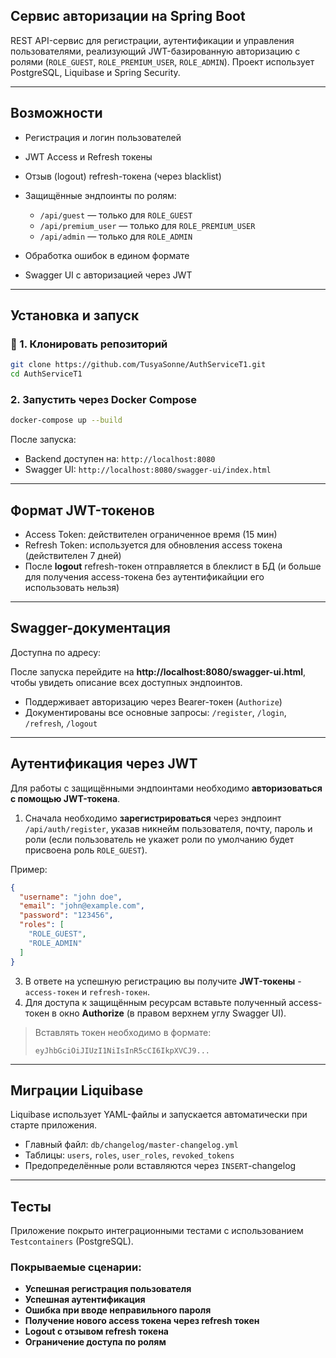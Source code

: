 ## Сервис авторизации на Spring Boot

REST API-сервис для регистрации, аутентификации и управления пользователями, реализующий JWT-базированную авторизацию с ролями (`ROLE_GUEST`, `ROLE_PREMIUM_USER`, `ROLE_ADMIN`). Проект использует PostgreSQL, Liquibase и Spring Security.

---

## Возможности

* Регистрация и логин пользователей
* JWT Access и Refresh токены
* Отзыв (logout) refresh-токена (через blacklist)
* Защищённые эндпоинты по ролям:

  * `/api/guest` — только для `ROLE_GUEST`
  * `/api/premium_user` — только для `ROLE_PREMIUM_USER`
  * `/api/admin` — только для `ROLE_ADMIN`
* Обработка ошибок в едином формате
* Swagger UI с авторизацией через JWT

---



## Установка и запуск

### 🔧 1. Клонировать репозиторий

```bash
git clone https://github.com/TusyaSonne/AuthServiceT1.git
cd AuthServiceT1
```

### 2. Запустить через Docker Compose

```bash
docker-compose up --build
```

После запуска:

* Backend доступен на: `http://localhost:8080`
* Swagger UI: `http://localhost:8080/swagger-ui/index.html`

---

## Формат JWT-токенов

* Access Token: действителен ограниченное время (15 мин)
* Refresh Token: используется для обновления access токена (действителен 7 дней)
* После **logout** refresh-токен отправляется в блеклист в БД (и больше для получения access-токена без аутентификайции его использовать нельзя)

---

## Swagger-документация

Доступна по адресу:

После запуска перейдите на **http://localhost:8080/swagger-ui.html**, чтобы увидеть описание всех доступных эндпоинтов.

* Поддерживает авторизацию через Bearer-токен (`Authorize`)
* Документированы все основные запросы: `/register`, `/login`, `/refresh`, `/logout`

---
## Аутентификация через JWT

Для работы с защищёнными эндпоинтами необходимо **авторизоваться с помощью JWT-токена**.

1. Сначала необходимо **зарегистрироваться** через эндпоинт `/api/auth/register`, указав никнейм пользователя, почту, пароль и роли (если пользователь не укажет роли по умолчанию будет присвоена роль `ROLE_GUEST`).

Пример:
  ```json
  {
    "username": "john doe",
    "email": "john@example.com",
    "password": "123456",
    "roles": [
      "ROLE_GUEST",
      "ROLE_ADMIN"
    ]
  }
  ```
3. В ответе на успешную регистрацию вы получите **JWT-токены** - `access-токен` и `refresh-токен`.
4. Для доступа к защищённым ресурсам вставьте полученный access-токен в окно **Authorize** (в правом верхнем углу Swagger UI).
> Вставлять токен необходимо в формате:  
> ```text
> eyJhbGciOiJIUzI1NiIsInR5cCI6IkpXVCJ9...
> ```

---

## Миграции Liquibase

Liquibase использует YAML-файлы и запускается автоматически при старте приложения.

* Главный файл: `db/changelog/master-changelog.yml`
* Таблицы: `users`, `roles`, `user_roles`, `revoked_tokens`
* Предопределённые роли вставляются через `INSERT`-changelog

---

## Тесты

Приложение покрыто интеграционными тестами с использованием `Testcontainers` (PostgreSQL).

### Покрываемые сценарии:

* **Успешная регистрация пользователя**
* **Успешная аутентификация**
* **Ошибка при вводе неправильного пароля**
* **Получение нового access токена через refresh токен**
* **Logout с отзывом refresh токена**
* **Ограничение доступа по ролям**
